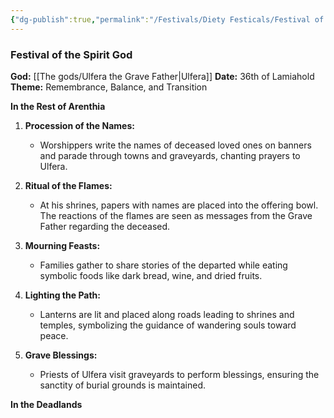 ```yaml
---
{"dg-publish":true,"permalink":"/Festivals/Diety Festicals/Festival of the Spirit God/","tags":["Festivals","Diety","Spirit","Calander"]}
---
```



### **Festival of the Spirit God**
**God:** [[The gods/Ulfera the Grave Father\|Ulfera]]
**Date:** 36th of Lamiahold  
**Theme:** Remembrance, Balance, and Transition

**In the Rest of Arenthia**
1. **Procession of the Names:**
    
    - Worshippers write the names of deceased loved ones on banners and parade through towns and graveyards, chanting prayers to Ulfera.
2. **Ritual of the Flames:**
    
    - At his shrines, papers with names are placed into the offering bowl. The reactions of the flames are seen as messages from the Grave Father regarding the deceased.
3. **Mourning Feasts:**
    
    - Families gather to share stories of the departed while eating symbolic foods like dark bread, wine, and dried fruits.
4. **Lighting the Path:**
    
    - Lanterns are lit and placed along roads leading to shrines and temples, symbolizing the guidance of wandering souls toward peace.
5. **Grave Blessings:**
    
    - Priests of Ulfera visit graveyards to perform blessings, ensuring the sanctity of burial grounds is maintained.

**In the Deadlands**